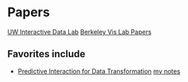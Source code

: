 # Papers

[UW Interactive Data Lab](http://idl.cs.washington.edu/papers/)
[Berkeley Vis Lab Papers](http://vis.berkeley.edu/papers/)

## Favorites include
* [Predictive Interaction for Data Transformation](http://idl.cs.washington.edu/papers/predictive-interaction) [my notes](#)
